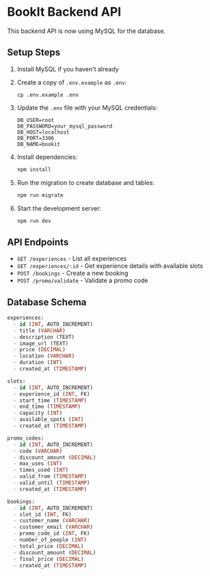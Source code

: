 # BookIt Backend API

This backend API is now using MySQL for the database.

## Setup Steps

1. Install MySQL if you haven't already

2. Create a copy of `.env.example` as `.env`:
   ```
   cp .env.example .env
   ```

3. Update the `.env` file with your MySQL credentials:
   ```
   DB_USER=root
   DB_PASSWORD=your_mysql_password
   DB_HOST=localhost
   DB_PORT=3306
   DB_NAME=bookit
   ```

4. Install dependencies:
   ```bash
   npm install
   ```

5. Run the migration to create database and tables:
   ```bash
   npm run migrate
   ```

6. Start the development server:
   ```bash
   npm run dev
   ```

## API Endpoints

- `GET /experiences` - List all experiences
- `GET /experiences/:id` - Get experience details with available slots
- `POST /bookings` - Create a new booking
- `POST /promo/validate` - Validate a promo code

## Database Schema

```sql
experiences:
  - id (INT, AUTO_INCREMENT)
  - title (VARCHAR)
  - description (TEXT)
  - image_url (TEXT)
  - price (DECIMAL)
  - location (VARCHAR)
  - duration (INT)
  - created_at (TIMESTAMP)

slots:
  - id (INT, AUTO_INCREMENT)
  - experience_id (INT, FK)
  - start_time (TIMESTAMP)
  - end_time (TIMESTAMP)
  - capacity (INT)
  - available_spots (INT)
  - created_at (TIMESTAMP)

promo_codes:
  - id (INT, AUTO_INCREMENT)
  - code (VARCHAR)
  - discount_amount (DECIMAL)
  - max_uses (INT)
  - times_used (INT)
  - valid_from (TIMESTAMP)
  - valid_until (TIMESTAMP)
  - created_at (TIMESTAMP)

bookings:
  - id (INT, AUTO_INCREMENT)
  - slot_id (INT, FK)
  - customer_name (VARCHAR)
  - customer_email (VARCHAR)
  - promo_code_id (INT, FK)
  - number_of_people (INT)
  - total_price (DECIMAL)
  - discount_amount (DECIMAL)
  - final_price (DECIMAL)
  - created_at (TIMESTAMP)
```